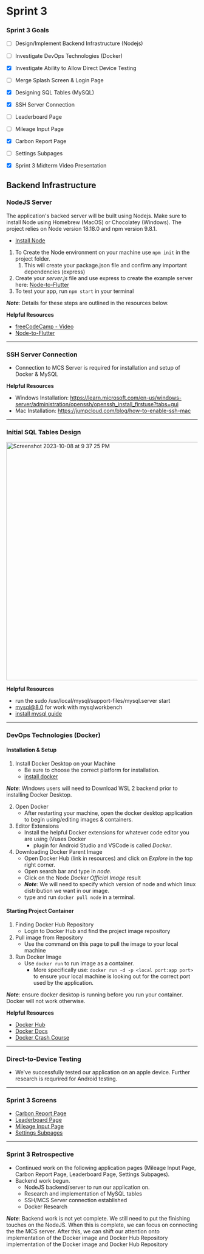 # Sprint 3

### Sprint 3 Goals
- [ ] Design/Implement Backend Infrastructure (Nodejs)
- [ ] Investigate DevOps Technologies (Docker)
- [X] Investigate Ability to Allow Direct Device Testing
- [ ] Merge Splash Screen & Login Page
- [X] Designing SQL Tables (MySQL)
- [X] SSH Server Connection
- [ ] Leaderboard Page
- [ ] Mileage Input Page
- [X] Carbon Report Page
- [ ] Settings Subpages 
- [X] Sprint 3 Midterm Video Presentation



## Backend Infrastructure

### NodeJS Server
The application's backed server will be built using Nodejs. Make sure to install Node using Homebrew (MacOS) or Chocolatey (Windows). The project relies on Node version 18.18.0 and npm version 9.8.1. 

* [Install Node](https://nodejs.org/en/download)

1. To Create the Node environment on your machine use ```npm init``` in the project folder.
   1. This will create your package.json file and confirm any important dependencies (express)
2. Create your _server.js_ file and use express to create the example server here: [Node-to-Flutter](https://thiagoevoa.medium.com/creating-an-end-to-end-project-from-node-js-backend-to-flutter-app-a8df8ffdde5b)
3. To test your app, run ```npm start``` in your terminal

**_Note_**: Details for these steps are outlined in the resources below. 

**Helpful Resources**
- [freeCodeCamp - Video](https://www.youtube.com/watch?v=ylJz7N-dv1E)
- [Node-to-Flutter](https://thiagoevoa.medium.com/creating-an-end-to-end-project-from-node-js-backend-to-flutter-app-a8df8ffdde5b)


---
### SSH Server Connection
* Connection to MCS Server is required for installation and setup of Docker & MySQL

**Helpful Resources**
* Windows Installation: https://learn.microsoft.com/en-us/windows-server/administration/openssh/openssh_install_firstuse?tabs=gui
* Mac Installation: https://jumpcloud.com/blog/how-to-enable-ssh-mac

---
### Initial SQL Tables Design

<img width="626" alt="Screenshot 2023-10-08 at 9 37 25 PM" src="https://github.com/Developer-DUCS/eMission/assets/78003140/9f949e8c-32de-4e38-aee5-a0d2bc0e7e26">


**Helpful Resources**
- run the sudo /usr/local/mysql/support-files/mysql.server start 
- mysql@8.0 for work with mysqlworkbench
- [install mysql guide](https://medium.com/@imamun/installing-a-local-mysql-server-bdfb0af88666)

---
### DevOps Technologies (Docker)
#### Installation & Setup
1. Install Docker Desktop on your Machine
   - Be sure to choose the correct platform for installation.
   - [install docker](https://docs.docker.com/get-docker/)
  
**_Note_**: Windows users will need to Download WSL 2 backend prior to installing Docker Desktop.

2. Open Docker 
   - After restarting your machine, open the docker desktop application to begin using/editing images & containers.
3. Editor Extensions
   - Install the helpful Docker extensions for whatever code editor you are using (Vuses Docker
     - plugin for Android Studio and VSCode is called _Docker_.
4. Downloading Docker Parent Image
   - Open Docker Hub (link in resources) and click on _Explore_ in the top right corner.
   - Open search bar and type in  _node_.
   - Click on the Node _Docker Official Image_ result
   - **_Note_**: We will need to specify which version of node and which linux distribution we want in our image.
   - type and run ```docker pull node``` in a terminal. 


#### Starting Project Container
1. Finding Docker Hub Repository
   -  Login to Docker Hub and find the project image repository
2. Pull image from Repository 
   - Use the command on this page to pull the image to your local machine
3. Run Docker Image
   - Use ```docker run``` to run image as a container.
     - More specifically use: ```docker run -d -p <local port:app port>``` to ensure your local machine is looking out for the correct port used by the application.


**_Note_**: ensure docker desktop is running before you run your container. Docker will not work otherwise. 


**Helpful Resources**
- [Docker Hub](https://hub.docker.com/)
- [Docker Docs](https://docs.docker.com/)
- [Docker Crash Course](https://www.youtube.com/watch?v=31ieHmcTUOk&list=PL4cUxeGkcC9hxjeEtdHFNYMtCpjNBm3h7&index=1)


---
### Direct-to-Device Testing
* We've successfully tested our application on an apple device. Further research is requrired for Android testing.


---
### Sprint 3 Screens
* [Carbon Report Page](https://github.com/Developer-DUCS/eMission/wiki/App-Screens-Documentation#carbon-report-page)
* [Leaderboard Page](https://github.com/Developer-DUCS/eMission/wiki/App-Screens-Documentation#leaderboard-page)
* [Mileage Input Page](https://github.com/Developer-DUCS/eMission/wiki/App-Screens-Documentation#manual-drive-input-page)
* [Settings Subpages](https://github.com/Developer-DUCS/eMission/wiki/App-Screens-Documentation#settings-page)
---
### Sprint 3 Retrospective
* Continued work on the following application pages (Mileage Input Page, Carbon Report Page, Leaderboard Page, Settings Subpages).
* Backend work begun.
  * NodeJS backend/server to run our application on.
  * Research and implementation of MySQL tables
  * SSH/MCS Server connection established
  * Docker Research
  
**_Note_**: Backend work is not yet complete. We still need to put the finishing touches on the NodeJS. When this is complete, we can focus on connecting the the MCS server. After this, we can shift our attention onto implementation of the Docker image and Docker Hub Repository
implementation of the Docker image and Docker Hub Repository
